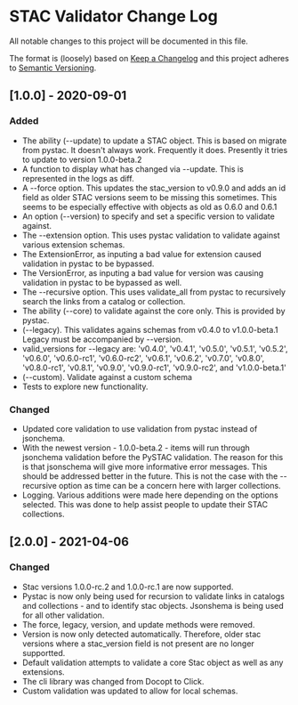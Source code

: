 # STAC Validator Change Log

All notable changes to this project will be documented in this file.

The format is (loosely) based on [Keep a Changelog](http://keepachangelog.com/) and this project adheres to [Semantic Versioning](http://semver.org/).

 ## [1.0.0] - 2020-09-01

### Added
- The ability (--update) to update a STAC object. This is based on migrate from pystac. It doesn't always work. Frequently it does. Presently it tries to update to version 1.0.0-beta.2  
- A function to display what has changed via --update. This is represented in the logs as diff.   
- A --force option. This updates the stac_version to v0.9.0 and adds an id field as older STAC versions seem to be missing this sometimes. This seems to be especially effective with objects as old as 0.6.0 and 0.6.1
- An option (--version) to specify and set a specific version to validate against. 
- The --extension option. This uses pystac validation to validate against various extension schemas. 
- The ExtensionError, as inputing a bad value for extension caused validation in pystac to be bypassed. 
- The VersionError, as inputing a bad value for version was causing validation in pystac to be bypassed as well. 
- The --recursive option. This uses validate_all from pystac to recursively search the links from a catalog or collection.
- The ability (--core) to validate against the core only. This is provided by pystac.
- (--legacy). This validates agains schemas from v0.4.0 to v1.0.0-beta.1 Legacy must be accompanied by --version.
- valid_versions for --legacy are: 'v0.4.0', 'v0.4.1', 'v0.5.0', 'v0.5.1', 'v0.5.2', 'v0.6.0', 'v0.6.0-rc1',
            'v0.6.0-rc2', 'v0.6.1', 'v0.6.2', 'v0.7.0', 'v0.8.0', 'v0.8.0-rc1', 'v0.8.1', 'v0.9.0',
            'v0.9.0-rc1', 'v0.9.0-rc2', and 'v1.0.0-beta.1'
- (--custom). Validate against a custom schema   
- Tests to explore new functionality. 

### Changed
- Updated core validation to use validation from pystac instead of jsonchema.
- With the newest version - 1.0.0-beta.2 - items will run through jsonchema validation before the PySTAC validation. The reason for this is that jsonschema will give more informative error messages. This should be addressed better in the future. This is not the case with the --recursive option as time can be a concern here with larger collections. 
- Logging. Various additions were made here depending on the options selected. This was done to help assist people to update their STAC collections. 

 ## [2.0.0] - 2021-04-06

 ### Changed
 - Stac versions 1.0.0-rc.2 and 1.0.0-rc.1 are now supported.
 - Pystac is now only being used for recursion to validate links in catalogs and collections - and to identify stac objects.
 Jsonshema is being used for all other validation. 
 - The force, legacy, version, and update methods were removed. 
 - Version is now only detected automatically. Therefore, older stac versions where a stac_version field is not present are
 no longer supportted.
 - Default validation attempts to validate a core Stac object as well as any extensions. 
 - The cli library was changed from Docopt to Click. 
 - Custom validation was updated to allow for local schemas. 